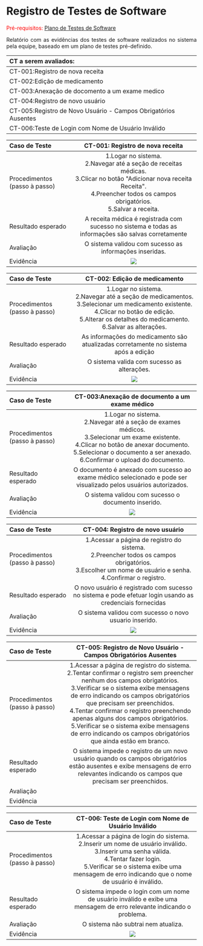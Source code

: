 # Registro de Testes de Software

<span style="color:red">Pré-requisitos: <a href="08-Plano de Testes de Software.md"> Plano de Testes de Software</a>

<div align="justify">
  
Relatório com as evidências dos testes de software realizados no sistema pela equipe, baseado em um plano de testes pré-definido.

</div>

| CT a serem avaliados: |
| :---	|
| CT-001:Registro de nova receita  |
| CT-002:Edição de medicamento	|
| CT-003:Anexação de docomento a um exame medico  |
| CT-004:Registro de novo usuário  |
| CT-005:Registro de Novo Usuário - Campos Obrigatórios Ausentes  |
| CT-006:Teste de Login com Nome de Usuário Inválido   |

| **Caso de Teste**| **CT-001: Registro de nova receita** |
| :--- | :---: |
| Procedimentos (passo à passo) | 1.Logar no sistema.<br> 2.Navegar até a seção de receitas médicas.<br> 3.Clicar no botão "Adicionar nova receita Receita".<br> 4.Preencher todos os campos obrigatórios.<br> 5.Salvar a receita. |
| Resultado esperado |A receita médica é registrada com sucesso no sistema e todas as informações são salvas corretamente|
| Avaliação | O sistema validou com sucesso as informações inseridas. |
| Evidência |   <img src="img/remedio.png">|

| **Caso de Teste** | **CT-002: Edição de medicamento** |
| :--- | :---: |
| Procedimentos (passo à passo) | 1.Logar no sistema.<br> 2.Navegar até a seção de medicamentos.<br> 3.Selecionar um medicamento existente.<br> 4.Clicar no botão de edição.<br> 5.Alterar os detalhes do medicamento.<br> 6.Salvar as alterações. |
| Resultado esperado | As informações do medicamento são atualizadas corretamente no sistema após a edição |
| Avaliação | O sistema valida com sucesso as alterações.|
| Evidência |<img src="img/Medicacao.jpeg"> |

| **Caso de Teste**| **CT-003:Anexação de documento a um exame médico** |
| :--- | :---: |
| Procedimentos (passo à passo) | 1.Logar no sistema.<br> 2.Navegar até a seção de exames médicos.<br> 3.Selecionar um exame existente.<br> 4.Clicar no botão de anexar documento.<br> 5.Selecionar o documento a ser anexado.<br> 6.Confirmar o upload do documento. |
| Resultado esperado |O documento é anexado com sucesso ao exame médico selecionado e pode ser visualizado pelos usuários autorizados.| 
| Avaliação | O sistema validou com sucesso o documento inserido. |
| Evidência | <img src="img/exame.png"> |

| **Caso de Teste** | **CT-004:  Registro de novo usuário** |
| :--- | :---: |
| Procedimentos (passo à passo) | 1.Acessar a página de registro do sistema.<br> 2.Preencher todos os campos obrigatórios.<br> 3.Escolher um nome de usuário e senha.<br> 4.Confirmar o registro. |
| Resultado esperado |O novo usuário é registrado com sucesso no sistema e pode efetuar login usando as credenciais fornecidas|
| Avaliação |O sistema validou com sucesso o novo usuario inserido.|
| Evidência |<img src="img/NovoUsuario-.jpeg"> |

| **Caso de Teste** | **CT-005: Registro de Novo Usuário - Campos Obrigatórios Ausentes** |
| :--- | :---: |
| Procedimentos (passo à passo) | 1.Acessar a página de registro do sistema.<br> 2.Tentar confirmar o registro sem preencher nenhum dos campos obrigatórios.<br>3.Verificar se o sistema exibe mensagens de erro indicando os campos obrigatórios que precisam ser preenchidos.<br> 4.Tentar confirmar o registro preenchendo apenas alguns dos campos obrigatórios.<br> 5.Verificar se o sistema exibe mensagens de erro indicando os campos obrigatórios que ainda estão em branco. |
| Resultado esperado |O sistema impede o registro de um novo usuário quando os campos obrigatórios estão ausentes e exibe mensagens de erro relevantes indicando os campos que precisam ser preenchidos.|
| Avaliação |  |
| Evidência |  |

| **Caso de Teste**| **CT-006:  Teste de Login com Nome de Usuário Inválido** |
| :--- | :---: |
| Procedimentos (passo à passo) | 1.Acessar a página de login do sistema.<br> 2.Inserir um nome de usuário inválido.<br> 3.Inserir uma senha válida.<br> 4.Tentar fazer login.<br> 5.Verificar se o sistema exibe uma mensagem de erro indicando que o nome de usuário é inválido.|
| Resultado esperado |O sistema impede o login com um nome de usuário inválido e exibe uma mensagem de erro relevante indicando o problema.|
| Avaliação |O sistema não subtrai nem atualiza.|
| Evidência |<img src="img/Medicacao.jpeg"> |



